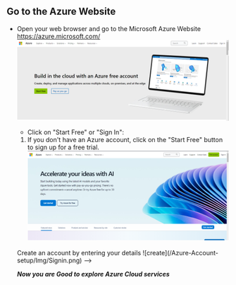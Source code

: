 ## Go to the Azure Website
- Open your web browser and go to the Microsoft Azure Website <br> https://azure.microsoft.com/ 
![azurehomepage](/Azure-Account-setup/Img/Azurehomepage.png) 
  - Click on "Start Free" or "Sign In":

  1. If you don't have an Azure account, click on the "Start Free" button to sign up for a free trial.
  ![start free](/Azure-Account-setup/Img/Startfreeindication.png) 
  <br> 
  Create an account by entering your details 
  ![create](/Azure-Account-setup/Img/Signin.png) 
  
    
  
  <!-- 2 . If you already have a Microsoft account (Outlook, Hotmail, Xbox, etc.), click on "Sign In" in the top right corner. 
        ![signin](/Azure-Account-setup/Img/Signin.png) 
        <br>
        <br>
<!-- - Once you login this is how your landing page should look like 
       ![Landpage](/Azure-Account-setup/Img/loggedinlandingpage.png)  --> -->

 ***Now you are Good to explore Azure Cloud services***
  
